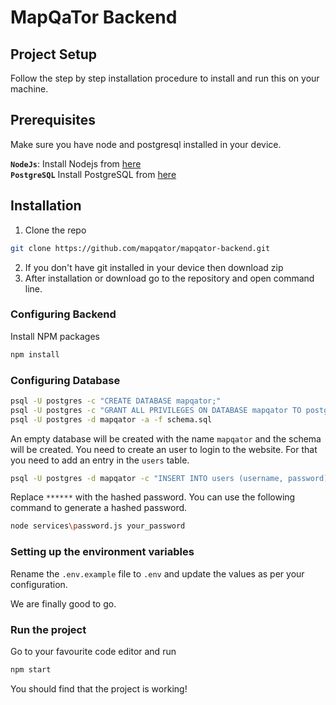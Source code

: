 # MapQaTor Backend

## Project Setup

Follow the step by step installation procedure to install and run this on your machine.

## Prerequisites

Make sure you have node and postgresql installed in your device.

**`NodeJs`**: Install Nodejs from [here](https://nodejs.org/en/download/) \
**`PostgreSQL`** Install PostgreSQL from [here](https://www.postgresql.org/download/)


## Installation <a name="configuration"></a>

1.  Clone the repo

```sh
git clone https://github.com/mapqator/mapqator-backend.git
```

2.  If you don't have git installed in your device then download zip
3.  After installation or download go to the repository and open command line.

### Configuring Backend

Install NPM packages

```sh
npm install
```

### Configuring Database

```sh
psql -U postgres -c "CREATE DATABASE mapqator;"
psql -U postgres -c "GRANT ALL PRIVILEGES ON DATABASE mapqator TO postgres;"
psql -U postgres -d mapqator -a -f schema.sql
```

An empty database will be created with the name `mapqator` and the schema will be created. You need to create an user to login to the website. For that you need to add an entry in the `users` table.

```sh
psql -U postgres -d mapqator -c "INSERT INTO users (username, password) VALUES ('your_username', '******');"
```

Replace `******` with the hashed password. You can use the following command to generate a hashed password.

```sh
node services\password.js your_password
```

### Setting up the environment variables

Rename the `.env.example` file to `.env` and update the values as per your configuration.

We are finally good to go.

### Run the project

Go to your favourite code editor and run

```sh
npm start
```

You should find that the project is working!
